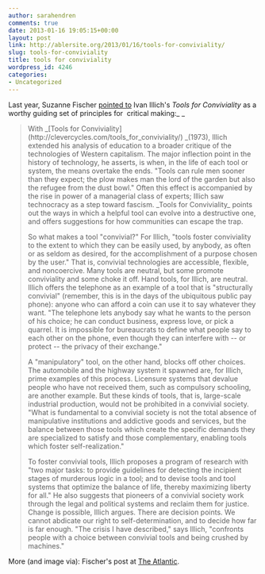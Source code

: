 ```yaml
---
author: sarahendren
comments: true
date: 2013-01-16 19:05:15+00:00
layout: post
link: http://ablersite.org/2013/01/16/tools-for-conviviality/
slug: tools-for-conviviality
title: tools for conviviality
wordpress_id: 4246
categories:
- Uncategorized
---
```


Last year, Suzanne Fischer [pointed to](http://www.theatlantic.com/technology/archive/2012/04/why-the-landline-telephone-was-the-perfect-tool/255930/) Ivan Illich's _Tools for Conviviality_ as a worthy guiding set of principles for  critical making:_
_


<blockquote>With _[Tools for Conviviality](http://clevercycles.com/tools_for_conviviality/) _(1973), Illich extended his analysis of education to a broader critique of the technologies of Western capitalism. The major inflection point in the history of technology, he asserts, is when, in the life of each tool or system, the means overtake the ends. "Tools can rule men sooner than they expect; the plow makes man the lord of the garden but also the refugee from the dust bowl." Often this effect is accompanied by the rise in power of a managerial class of experts; Illich saw technocracy as a step toward fascism. _Tools for Conviviality_ points out the ways in which a helpful tool can evolve into a destructive one, and offers suggestions for how communities can escape the trap.

So what makes a tool "convivial?" For Illich, "tools foster conviviality to the extent to which they can be easily used, by anybody, as often or as seldom as desired, for the accomplishment of a purpose chosen by the user." That is, convivial technologies are accessible, flexible, and noncoercive. Many tools are neutral, but some promote conviviality and some choke it off. Hand tools, for Illich, are neutral. Illich offers the telephone as an example of a tool that is "structurally convivial" (remember, this is in the days of the ubiquitous public pay phone): anyone who can afford a coin can use it to say whatever they want. "The telephone lets anybody say what he wants to the person of his choice; he can conduct business, express love, or pick a quarrel. It is impossible for bureaucrats to define what people say to each other on the phone, even though they can interfere with -- or protect -- the privacy of their exchange."

A "manipulatory" tool, on the other hand, blocks off other choices. The automobile and the highway system it spawned are, for Illich, prime examples of this process. Licensure systems that devalue people who have not received them, such as compulsory schooling, are another example. But these kinds of tools, that is, large-scale industrial production, would not be prohibited in a convivial society. "What is fundamental to a convivial society is not the total absence of manipulative institutions and addictive goods and services, but the balance between those tools which create the specific demands they are specialized to satisfy and those complementary, enabling tools which foster self-realization."

To foster convivial tools, Illich proposes a program of research with "two major tasks: to provide guidelines for detecting the incipient stages of murderous logic in a tool; and to devise tools and tool systems that optimize the balance of life, thereby maximizing liberty for all." He also suggests that pioneers of a convivial society work through the legal and political systems and reclaim them for justice. Change is possible, Illich argues. There are decision points. We cannot abdicate our right to self-determination, and to decide how far is far enough. "The crisis I have described," says Illich, "confronts people with a choice between convivial tools and being crushed by machines."</blockquote>


More (and image via): Fischer's post at [The Atlantic](http://www.theatlantic.com/technology/archive/2012/04/why-the-landline-telephone-was-the-perfect-tool/255930/).
